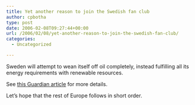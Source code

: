```yaml
---
title: Yet another reason to join the Swedish fan club
author: cpbotha
type: post
date: 2006-02-08T09:27:44+00:00
url: /2006/02/08/yet-another-reason-to-join-the-swedish-fan-club/
categories:
  - Uncategorized

---
```

Sweden will attempt to wean itself off oil completely, instead fulfilling all its energy requirements with renewable resources.

See [this Guardian article][1] for more details.

Let’s hope that the rest of Europe follows in short order.

 [1]: http://www.guardian.co.uk/oil/story/0,,1704954,00.html?gusrc=rss
